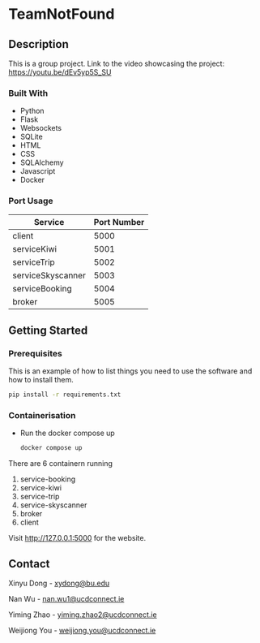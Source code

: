 # TeamNotFound

## Description
This is a group project. 
Link to the video showcasing the project: https://youtu.be/dEv5yp5S_SU


### Built With

* Python
* Flask
* Websockets
* SQLite
* HTML
* CSS
* SQLAlchemy
* Javascript
* Docker

### Port Usage

| Service           | Port Number |
|-------------------|-------------|
| client            | 5000        |
| serviceKiwi       | 5001        |
| serviceTrip       | 5002        |
| serviceSkyscanner | 5003        |
| serviceBooking    | 5004        |
| broker            | 5005        |

## Getting Started

### Prerequisites

This is an example of how to list things you need to use the software and how to install them.

```sh
pip install -r requirements.txt
```

### Containerisation

* Run the docker compose up
    ```sh
    docker compose up
    ```

There are 6 containern running
1. service-booking
2. service-kiwi
3. service-trip
4. service-skyscanner
5. broker
6. client

Visit http://127.0.0.1:5000 for the website.



## Contact

Xinyu Dong  - xydong@bu.edu

Nan Wu - nan.wu1@ucdconnect.ie

Yiming Zhao - yiming.zhao2@ucdconnect.ie

Weijiong You - weijiong.you@ucdconnect.ie
